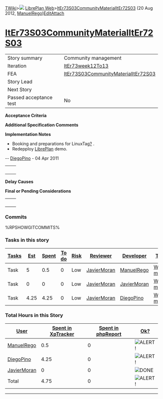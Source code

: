 [TWiki](/twiki/Main/WebHome)&gt;![](/twiki/TWiki/TWikiDocGraphics/web-bg-small.gif) [LibrePlan Web](/twiki/LibrePlan/WebHome)&gt;[ItEr73S03CommunityMaterialItEr72S03](http://wiki.libreplan-enterprise.com/twiki/LibrePlan/ItEr73S03CommunityMaterialItEr72S03 "Topic revision: 7 (20 Aug 2012 - 09:52:52)") (20 Aug 2012, [ManuelRego](/twiki/Main/ManuelRego))[Edit](http://wiki.libreplan-enterprise.com/twiki/bin/edit/LibrePlan/ItEr73S03CommunityMaterialItEr72S03?t=1520337912 "Edit this topic text")[Attach](/twiki/bin/attach/LibrePlan/ItEr73S03CommunityMaterialItEr72S03 "Attach an image or document to this topic")

 [ItEr73S03CommunityMaterialItEr72S03](/twiki/LibrePlan/ItEr73S03CommunityMaterialItEr72S03)
========================================================================================================================================================



|                        |                                                                                                      |
|------------------------|------------------------------------------------------------------------------------------------------|
| Story summary          | Community management                                                                                 |
| Iteration              | [ItEr73week12To13](/twiki/LibrePlan/ItEr73week12To13)                                       |
| FEA                    | [ItEr73S03CommunityMaterialItEr72S03](/twiki/LibrePlan/ItEr73S03CommunityMaterialItEr72S03) |
| Story Lead             |                                                                                                      |
| Next Story             |                                                                                                      |
| Passed acceptance test | No                                                                                                   |

**Acceptance Criteria**

**Additional Specification Comments**

**Implementation Notes**

-   Booking and preparations for LinuxTag[?](/twiki/bin/edit/LibrePlan/LinuxTag?topicparent=LibrePlan.ItEr73S03CommunityMaterialItEr72S03 "Create this topic") .
-   Redepploy [LibrePlan](/twiki/LibrePlan/LibrePlan) demo.

-- [DiegoPino](/twiki/Main/DiegoPino) - 04 Apr 2011

|     |     |
|-----|-----|
|     |     |

**Delay Causes**

**Final or Pending Considerations**

|     |     |
|-----|-----|
|     |     |

###  Commits

%RPSHOWGITCOMMITS%

###  Tasks in this story



| [Tasks](http://wiki.libreplan-enterprise.com/twiki/LibrePlan/ItEr73S03CommunityMaterialItEr72S03?sortcol=0;table=2;up=0#sorted_table "Sort by this column") | [Est](http://wiki.libreplan-enterprise.com/twiki/LibrePlan/ItEr73S03CommunityMaterialItEr72S03?sortcol=1;table=2;up=0#sorted_table "Sort by this column") | [Spent](http://wiki.libreplan-enterprise.com/twiki/LibrePlan/ItEr73S03CommunityMaterialItEr72S03?sortcol=2;table=2;up=0#sorted_table "Sort by this column") | [To do](http://wiki.libreplan-enterprise.com/twiki/LibrePlan/ItEr73S03CommunityMaterialItEr72S03?sortcol=3;table=2;up=0#sorted_table "Sort by this column") | [Risk](http://wiki.libreplan-enterprise.com/twiki/LibrePlan/ItEr73S03CommunityMaterialItEr72S03?sortcol=4;table=2;up=0#sorted_table "Sort by this column") | [Reviewer](http://wiki.libreplan-enterprise.com/twiki/LibrePlan/ItEr73S03CommunityMaterialItEr72S03?sortcol=5;table=2;up=0#sorted_table "Sort by this column") | [Developer](http://wiki.libreplan-enterprise.com/twiki/LibrePlan/ItEr73S03CommunityMaterialItEr72S03?sortcol=6;table=2;up=0#sorted_table "Sort by this column") | [Task Name](http://wiki.libreplan-enterprise.com/twiki/LibrePlan/ItEr73S03CommunityMaterialItEr72S03?sortcol=7;table=2;up=0#sorted_table "Sort by this column") | [Start Date](http://wiki.libreplan-enterprise.com/twiki/LibrePlan/ItEr73S03CommunityMaterialItEr72S03?sortcol=8;table=2;up=0#sorted_table "Sort by this column") | [Est End Date](http://wiki.libreplan-enterprise.com/twiki/LibrePlan/ItEr73S03CommunityMaterialItEr72S03?sortcol=9;table=2;up=0#sorted_table "Sort by this column") | [End Date](http://wiki.libreplan-enterprise.com/twiki/LibrePlan/ItEr73S03CommunityMaterialItEr72S03?sortcol=10;table=2;up=0#sorted_table "Sort by this column") |
|----------------------------------------------------------------------------------------------------------------------------------------------------------------------|--------------------------------------------------------------------------------------------------------------------------------------------------------------------|----------------------------------------------------------------------------------------------------------------------------------------------------------------------|----------------------------------------------------------------------------------------------------------------------------------------------------------------------|---------------------------------------------------------------------------------------------------------------------------------------------------------------------|-------------------------------------------------------------------------------------------------------------------------------------------------------------------------|--------------------------------------------------------------------------------------------------------------------------------------------------------------------------|--------------------------------------------------------------------------------------------------------------------------------------------------------------------------|---------------------------------------------------------------------------------------------------------------------------------------------------------------------------|-----------------------------------------------------------------------------------------------------------------------------------------------------------------------------|--------------------------------------------------------------------------------------------------------------------------------------------------------------------------|
| Task                                                                                                                                                                 | 5                                                                                                                                                                  | 0.5                                                                                                                                                                  | 0                                                                                                                                                                    | Low                                                                                                                                                                 | [JavierMoran](/twiki/Main/JavierMoran)                                                                                                                         | [ManuelRego](/twiki/Main/ManuelRego)                                                                                                                            | [Web project management](/twiki/LibrePlan/AnA06S01CommnityMaterial#TasK2)                                                                                       | 21/03/2011                                                                                                                                                                | 03/04/2011                                                                                                                                                                  |                                                                                                                                                                          |
| Task                                                                                                                                                                 | 0                                                                                                                                                                  | 0                                                                                                                                                                    | 0                                                                                                                                                                    | Low                                                                                                                                                                 | [JavierMoran](/twiki/Main/JavierMoran)                                                                                                                         | [JavierMoran](/twiki/Main/JavierMoran)                                                                                                                          | [Web project management](/twiki/LibrePlan/AnA06S01CommnityMaterial#TasK2)                                                                                       | 21/03/2011                                                                                                                                                                | 03/04/2011                                                                                                                                                                  |                                                                                                                                                                          |
| Task                                                                                                                                                                 | 4.25                                                                                                                                                               | 4.25                                                                                                                                                                 | 0                                                                                                                                                                    | Low                                                                                                                                                                 | [JavierMoran](/twiki/Main/JavierMoran)                                                                                                                         | [DiegoPino](/twiki/Main/DiegoPino)                                                                                                                              | [Web project management](/twiki/LibrePlan/AnA06S01CommnityMaterial#TasK2)                                                                                       | 21/03/2011                                                                                                                                                                | 03/04/2011                                                                                                                                                                  |                                                                                                                                                                          |

###  Total Hours in this Story

| [User](http://wiki.libreplan-enterprise.com/twiki/LibrePlan/ItEr73S03CommunityMaterialItEr72S03?sortcol=0;table=3;up=0#sorted_table "Sort by this column") | [Spent in XpTracker](http://wiki.libreplan-enterprise.com/twiki/LibrePlan/ItEr73S03CommunityMaterialItEr72S03?sortcol=1;table=3;up=0#sorted_table "Sort by this column") | [Spent in phpReport](http://wiki.libreplan-enterprise.com/twiki/LibrePlan/ItEr73S03CommunityMaterialItEr72S03?sortcol=2;table=3;up=0#sorted_table "Sort by this column") | [Ok?](http://wiki.libreplan-enterprise.com/twiki/LibrePlan/ItEr73S03CommunityMaterialItEr72S03?sortcol=3;table=3;up=0#sorted_table "Sort by this column") |
|---------------------------------------------------------------------------------------------------------------------------------------------------------------------|-----------------------------------------------------------------------------------------------------------------------------------------------------------------------------------|-----------------------------------------------------------------------------------------------------------------------------------------------------------------------------------|--------------------------------------------------------------------------------------------------------------------------------------------------------------------|
| [ManuelRego](/twiki/Main/ManuelRego)                                                                                                                       | 0.5                                                                                                                                                                               | 0                                                                                                                                                                                 | ![ALERT!](/twiki/TWiki/TWikiDocGraphics/warning.gif "ALERT!")                                                                                                  |
| [DiegoPino](/twiki/Main/DiegoPino)                                                                                                                         | 4.25                                                                                                                                                                              | 0                                                                                                                                                                                 | ![ALERT!](/twiki/TWiki/TWikiDocGraphics/warning.gif "ALERT!")                                                                                                  |
| [JavierMoran](/twiki/Main/JavierMoran)                                                                                                                     | 0                                                                                                                                                                                 | 0                                                                                                                                                                                 | ![DONE](/twiki/TWiki/TWikiDocGraphics/choice-yes.gif "DONE")                                                                                                   |
| Total                                                                                                                                                               | 4.75                                                                                                                                                                              | 0                                                                                                                                                                                 | ![ALERT!](/twiki/TWiki/TWikiDocGraphics/warning.gif "ALERT!")                                                                                                  |

------------------------------------------------------------------------
